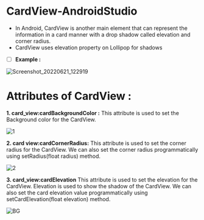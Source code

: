 # CardView-AndroidStudio
- In Android, CardView is another main element that can represent the information in a card manner with a drop shadow called elevation and corner radius.
- CardView uses elevation property on Lollipop for shadows

- [ ] **Example :**

![Screenshot_20220621_122919](https://user-images.githubusercontent.com/101108540/174736580-861de517-3fcb-4927-ac5f-9d8ca804707c.jpg)


# Attributes of CardView :

**1. card_view:cardBackgroundColor :** 
This attribute is used to set the Background color for the CardView. 

![1](https://user-images.githubusercontent.com/101108540/174738619-8f27db98-dd2b-4e11-8eba-49fd8cd72ae4.jpg)


**2. card view:cardCornerRadius:**
This attribute is used to set the corner radius for the CardView. We can also set the corner radius programmatically using setRadius(float radius) method.

![2](https://user-images.githubusercontent.com/101108540/174738644-34c0db17-81c5-4560-83d6-0d3a17d5dd8b.jpg)

**3. card_view:cardElevation**
This attribute is used to set the elevation for the CardView. Elevation is used to show the shadow of the CardView. We can also set the card elevation value programmatically using setCardElevation(float elevation) method.

![BG](https://user-images.githubusercontent.com/101108540/174737400-82d9d8e3-aeef-4a7b-bec2-11aca45a24b3.jpg)

